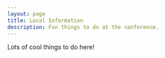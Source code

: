 ```yaml
---
layout: page
title: Local Information
description: Fun things to do at the conference.
---
```

Lots of cool things to do here!